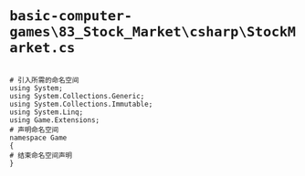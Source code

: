 # `basic-computer-games\83_Stock_Market\csharp\StockMarket.cs`

```

# 引入所需的命名空间
using System; 
using System.Collections.Generic; 
using System.Collections.Immutable; 
using System.Linq; 
using Game.Extensions; 
# 声明命名空间
namespace Game 
{
# 结束命名空间声明
}

```